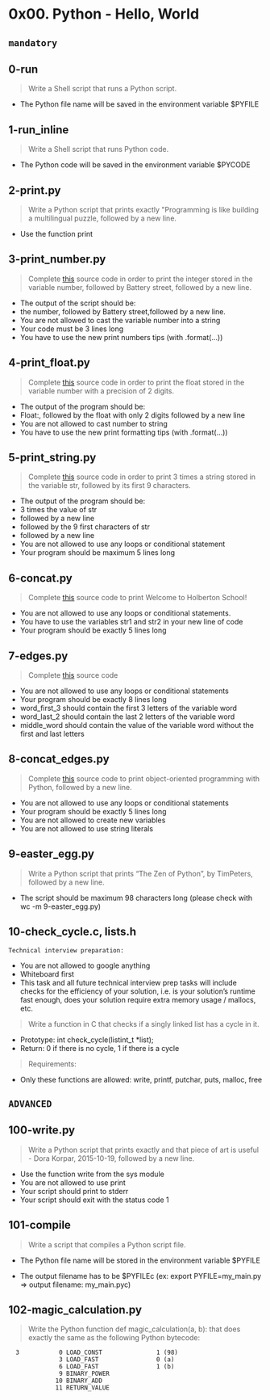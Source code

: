 # 0x00. Python - Hello, World

## ```mandatory```

## 0-run

> Write a Shell script that runs a Python script.

- The Python file name will be saved in the environment variable $PYFILE

## 1-run_inline

> Write a Shell script that runs Python code.

- The Python code will be saved in the environment variable $PYCODE

## 2-print.py

> Write a Python script that prints exactly "Programming is like building a multilingual puzzle, followed by a new line.

- Use the function print

## 3-print_number.py

> Complete [this](https://github.com/holbertonschool/0x00.py/blob/master/3-print_number.py) source code in order to print the integer stored in the variable number, followed by Battery street, followed by a new line.

- The output of the script should be:
- the number, followed by Battery street,followed by a new line.
- You are not allowed to cast the variable number into a string
- Your code must be 3 lines long
- You have to use the new print numbers tips (with .format(...))

## 4-print_float.py

> Complete [this](https://github.com/holbertonschool/0x00.py/blob/master/4-print_float.py) source code in order to print the float stored in the variable number with a precision of 2 digits.

- The output of the program should be:
- Float:, followed by the float with only 2 digits followed by a new line
- You are not allowed to cast number to string
- You have to use the new print formatting tips (with .format(...))

## 5-print_string.py

> Complete [this](https://github.com/holbertonschool/0x00.py/blob/master/5-print_string.py) source code in order to print 3 times a string stored in the variable str, followed by its first 9 characters.

- The output of the program should be:
- 3 times the value of str
- followed by a new line
- followed by the 9 first characters of str
- followed by a new line
- You are not allowed to use any loops or conditional statement
- Your program should be maximum 5 lines long
##  6-concat.py

> Complete [this](https://github.com/holbertonschool/0x00.py/blob/master/6-concat.py) source code to print Welcome to Holberton School!

- You are not allowed to use any loops or conditional statements.
- You have to use the variables str1 and str2 in your new line of code
- Your program should be exactly 5 lines long

## 7-edges.py

> Complete [this](https://github.com/holbertonschool/0x00.py/blob/master/7-edges.py) source code

- You are not allowed to use any loops or conditional statements
- Your program should be exactly 8 lines long
- word_first_3 should contain the first 3 letters of the variable word
- word_last_2 should contain the last 2 letters of the variable word
- middle_word should contain the value of the variable word without the first and last letters

## 8-concat_edges.py

> Complete [this](https://github.com/holbertonschool/0x00.py/blob/master/8-concat_edges.py) source code to print object-oriented programming with Python, followed by a new line.

- You are not allowed to use any loops or conditional statements
- Your program should be exactly 5 lines long
- You are not allowed to create new variables
- You are not allowed to use string literals
## 9-easter_egg.py

> Write a Python script that prints “The Zen of Python”, by TimPeters, followed by a new line.

- The script should be maximum 98 characters long (please check with wc -m 9-easter_egg.py)

## 10-check_cycle.c, lists.h

```Technical interview preparation:```

- You are not allowed to google anything
- Whiteboard first
- This task and all future technical interview prep tasks will include checks for the efficiency of your solution, i.e. is your solution’s runtime fast enough, does your solution require extra memory usage / mallocs, etc.
> Write a function in C that checks if a singly linked list has a cycle in it.

- Prototype: int check_cycle(listint_t *list);
- Return: 0 if there is no cycle, 1 if there is a cycle
> Requirements:

- Only these functions are allowed: write, printf, putchar, puts, malloc, free

## ``` ADVANCED ```

## 100-write.py

> Write a Python script that prints exactly and that piece of art is useful - Dora Korpar, 2015-10-19, followed by a new line.

- Use the function write from the sys module
- You are not allowed to use print
- Your script should print to stderr
- Your script should exit with the status code 1

## 101-compile

> Write a script that compiles a Python script file.

- The Python file name will be stored in the environment variable $PYFILE

- The output filename has to be $PYFILEc (ex: export PYFILE=my_main.py => output filename: my_main.pyc)

## 102-magic_calculation.py
> Write the Python function def magic_calculation(a, b): that does exactly the same as the following Python bytecode:
```
  3           0 LOAD_CONST               1 (98)
              3 LOAD_FAST                0 (a)
              6 LOAD_FAST                1 (b)
              9 BINARY_POWER
             10 BINARY_ADD
             11 RETURN_VALUE

```             